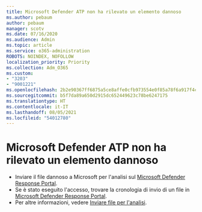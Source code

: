 ```yaml
---
title: Microsoft Defender ATP non ha rilevato un elemento dannoso
ms.author: pebaum
author: pebaum
manager: scotv
ms.date: 07/16/2020
ms.audience: Admin
ms.topic: article
ms.service: o365-administration
ROBOTS: NOINDEX, NOFOLLOW
localization_priority: Priority
ms.collection: Adm_O365
ms.custom:
- "3203"
- "9001221"
ms.openlocfilehash: 2b2e90367ff6875a5ce8affe0cfb973554e0f85a78f6a917f4c520640018ac93
ms.sourcegitcommit: b5f7da89a650d2915dc652449623c78be6247175
ms.translationtype: HT
ms.contentlocale: it-IT
ms.lasthandoff: 08/05/2021
ms.locfileid: "54012780"
---
```

# <a name="microsoft-defender-atp-missed-a-malicious-item"></a>Microsoft Defender ATP non ha rilevato un elemento dannoso

- Inviare il file dannoso a Microsoft per l'analisi sul [Microsoft Defender Response Portal](https://www.microsoft.com/wdsi/filesubmission/). 
- Se è stato eseguito l'accesso, trovare la cronologia di invio di un file in [Microsoft Defender Response Portal](https://www.microsoft.com/wdsi/submissionhistory).
- Per altre informazioni, vedere [Inviare file per l'analisi](/windows/security/threat-protection/intelligence/submission-guide).